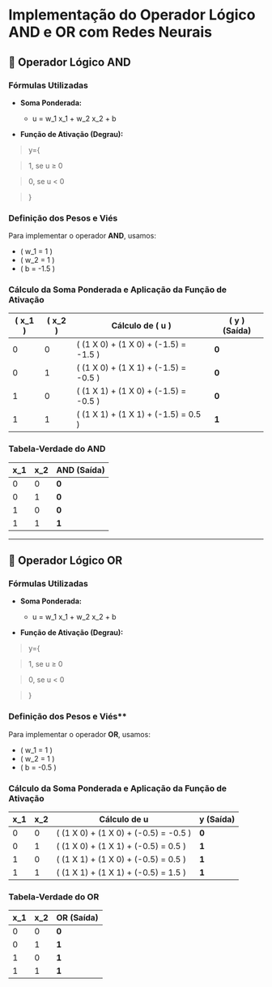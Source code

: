 # Implementação do Operador Lógico AND e OR com Redes Neurais

## 🔹 Operador Lógico AND

### **Fórmulas Utilizadas**

- **Soma Ponderada:**
  -  u = w_1 x_1 + w_2 x_2 + b
 

- **Função de Ativação (Degrau):**

> y={ 

> 1, se u ≥ 0

> 0, se u < 0

> ​}

### **Definição dos Pesos e Viés**
Para implementar o operador **AND**, usamos:

- \( w_1 = 1 \)
- \( w_2 = 1 \)
- \( b = -1.5 \)

### **Cálculo da Soma Ponderada e Aplicação da Função de Ativação**

| \( x_1 \) | \( x_2 \) | Cálculo de \( u \) | \( y \) (Saída) |
|---|---|----------------|---|
| 0 | 0 | \( (1 X 0) + (1 X 0) + (-1.5) = -1.5 \) | **0** |
| 0 | 1 | \( (1 X 0) + (1 X 1) + (-1.5) = -0.5 \) | **0** |
| 1 | 0 | \( (1 X 1) + (1 X 0) + (-1.5) = -0.5 \) | **0** |
| 1 | 1 | \( (1 X 1) + (1 X 1) + (-1.5) = 0.5 \) | **1** |

### **Tabela-Verdade do AND**

| x_1  |  x_2 | **AND (Saída)** |
|---|---|---|
| 0 | 0 | **0** |
| 0 | 1 | **0** |
| 1 | 0 | **0** |
| 1 | 1 | **1** |

---

## 🔹 Operador Lógico OR

### **Fórmulas Utilizadas**

- **Soma Ponderada:**
  
  - u = w_1 x_1 + w_2 x_2 + b

- **Função de Ativação (Degrau):**

> y={ 

> 1, se u ≥ 0

> 0, se u < 0

> ​}


### Definição dos Pesos e Viés**
Para implementar o operador **OR**, usamos:

- \( w_1 = 1 \)
- \( w_2 = 1 \)
- \( b = -0.5 \)

### **Cálculo da Soma Ponderada e Aplicação da Função de Ativação**

| x_1 | x_2  | Cálculo de  u  | y (Saída) |
|---|---|----------------|---|
| 0 | 0 | \( (1 X 0) + (1 X 0) + (-0.5) = -0.5 \) | **0** |
| 0 | 1 | \( (1 X 0) + (1 X 1) + (-0.5) = 0.5 \) | **1** |
| 1 | 0 | \( (1 X 1) + (1 X 0) + (-0.5) = 0.5 \) | **1** |
| 1 | 1 | \( (1 X 1) + (1 X 1) + (-0.5) = 1.5 \) | **1** |

### **Tabela-Verdade do OR**

|  x_1  | x_2  | **OR (Saída)** |
|---|---|---|
| 0 | 0 | **0** |
| 0 | 1 | **1** |
| 1 | 0 | **1** |
| 1 | 1 | **1** |

